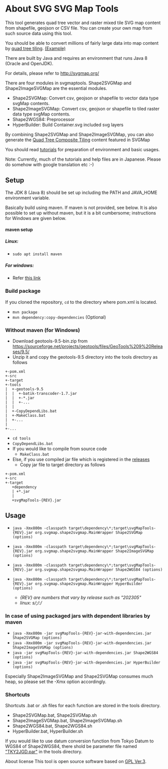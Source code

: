 # About SVG SVG Map Tools

This tool generates quad tree vector and raster mixed tile SVG map content from shapefile, geojson or CSV file.
You can create your own map from such source data using this tool.

You should be able to convert millions of fairly large data into map content by [quad tree tiling](https://www.slideshare.net/totipalmate/tiling-51301496). [(Example)](http://svgmap.org/devinfo/devkddi/lvl0.1/rev14/SVGMapper_r14.html#visibleLayer=worldcities&hiddenLayer=polygonAuthoringTester)

There are built by Java and requires an environment that runs Java 8 (Oracle and OpenJDK).

For details, please refer to http://svgmap.org/


There are four modules in svgmaptools. Shape2SVGMap and Shape2ImageSVGMap are the essential modules.

* Shape2SVGMap: Convert csv, geojson or shapefile to vector data type svgMap contents.
* Shape2ImageSVGMap: Convert csv, geojson or shapefile to tiled raster data type svgMap contents.
* Shape2WGS84:  Preprocessor
* HyperBuilder: Build Container.svg included svg layers

By combining Shape2SVGMap and Shape2ImageSVGMap, you can also generate the [Quad Tree Composite Tiling](https://satakagi.github.io/mapsForWebWS2020-docs/QuadTreeCompositeTilingAndVectorTileStandard.html) content featured in SVGMap

You should read  [tutorials](tutorials) for preparation of environment and basic usages.

Note: Currently, much of the tutorials and help files are in Japanese. Please do somehow with google translation etc :-)

## Setup
The JDK 8 (Java 8) should be set up including the PATH and JAVA_HOME environment variable.

Basically build using maven. If maven is not provided, see below. It is also possible to set up without maven, but it is a bit cumbersome; instructions for Windows are given below.

#### maven setup
##### Linux:
* `sudo apt install maven`
##### For windows:
* Refer [this link](https://maven.apache.org/guides/getting-started/windows-prerequisites.html)

### Build package
If you cloned the repository, `cd` to the directory where pom.xml is located.
* `mvn package`
* `mvn dependency:copy-dependencies` (Optional)

### Without maven (for Windows)
* Download geotools-9.5-bin.zip from https://sourceforge.net/projects/geotools/files/GeoTools%209%20Releases/9.5/
* Unzip it and copy the geotools-9.5 directory into the tools directory as follows
```
+-pom.xml
+-src
+-target
+-tools
|  +-geotools-9.5
|  |  +-batik-transcoder-1.7.jar
|  |  +-*.jar
|  |  +-...
|  |
|  +-CopyDependLibs.bat
|  +-MakeClass.bat
|  +-...
|
+-...
```
* `cd tools`
* `CopyDependLibs.bat`
* If you would like to compile from source code
  * `MakeClass.bat`
* Else, if you use compiled jar file which is registered in the [releases](https://github.com/svgmap/svgMapTools/releases)
  * Copy jar file to target directory as follows

```
+-pom.xml
+-src
+-target
   +dependency
   | +*.jar
   |
   +svgMapTools-{REV}.jar
```

## Usage

* `java -Xmx800m -classpath target\dependency\*;target\svgMapTools-{REV}.jar org.svgmap.shape2svgmap.MainWrapper Shape2SVGMap (options)`
* `java -Xmx800m -classpath target\dependency\*;target\svgMapTools-{REV}.jar org.svgmap.shape2svgmap.MainWrapper Shape2ImageSVGMap (options)`
* `java -Xmx800m -classpath target\dependency\*;target\svgMapTools-{REV}.jar org.svgmap.shape2svgmap.MainWrapper Shape2WGS84 (options)`
* `java -Xmx800m -classpath target\dependency\*;target\svgMapTools-{REV}.jar org.svgmap.shape2svgmap.MainWrapper HyperBuilder (options)`

  * *{REV} are numbers that vary by release such as "202305"*
  * *linux: s/;/:/*

### In case of using packaged jars with dependent libraries by maven
* `java -Xmx800m -jar svgMapTools-{REV}-jar-with-dependencies.jar Shape2SVGMap (options)`
* `java -Xmx800m -jar svgMapTools-{REV}-jar-with-dependencies.jar Shape2ImageSVGMap (options)`
* `java -jar svgMapTools-{REV}-jar-with-dependencies.jar Shape2WGS84 (options)`
* `java -jar svgMapTools-{REV}-jar-with-dependencies.jar HyperBuilder (options)`

Especially Shape2ImageSVGMap and Shape2SVGMap consumes much heap, so please set the -Xmx option accordingly.

### Shortcuts
Shortcuts .bat or .sh files for each function are stored in the tools directory.
* Shape2SVGMap.bat, Shape2SVGMap.sh
* Shape2ImageSVGMap.bat, Shape2ImageSVGMap.sh
* Shape2WGS84.bat, Shape2WGS84.sh
* HyperBuilder.bat, HyperBuilder.sh

If you would like to use datum conversion function from Tokyo Datum to WGS84 of Shape2WGS84,
there shold be parameter file named ["TKY2JGD.par"](http://www.gsi.go.jp/sokuchikijun/tky2jgd_download.html) in the tools directory.

About license
This tool is open source software based on [GPL Ver.3](LICENSE).
